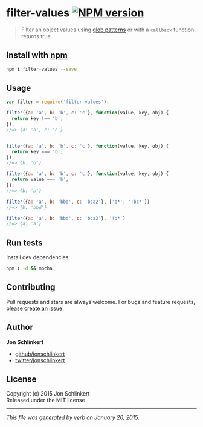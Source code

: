 # filter-values [![NPM version](https://badge.fury.io/js/filter-values.svg)](http://badge.fury.io/js/filter-values)

> Filter an object values using [glob patterns][micromatch] or with a `callback` function returns true. 

## Install with [npm](npmjs.org)

```bash
npm i filter-values --save
```

## Usage

```js
var filter = require('filter-values');

filter({a: 'a', b: 'b', c: 'c'}, function(value, key, obj) {
  return key !== 'b';
});
//=> {a: 'a', c: 'c'}


filter({a: 'a', b: 'b', c: 'c'}, function(value, key, obj) {
  return key === 'b';
});
//=> {b: 'b'}

filter({a: 'a', b: 'b', c: 'c'}, function(value, key, obj) {
  return value === 'b';
});
//=> {b: 'b'}

filter({a: 'a', b: 'bbd', c: 'bca2'}, ['b*', '!bc*'])
//=> {b: 'bbd'}

filter({a: 'a', b: 'bbd', c: 'bca2'}, '!b*')
//=> {a: 'a'}
```

## Run tests

Install dev dependencies:

```bash
npm i -d && mocha
```

## Contributing
Pull requests and stars are always welcome. For bugs and feature requests, [please create an issue](https://github.com/jonschlinkert/filter-values/issues)

## Author

**Jon Schlinkert**
 
+ [github/jonschlinkert](https://github.com/jonschlinkert)
+ [twitter/jonschlinkert](http://twitter.com/jonschlinkert) 

## License
Copyright (c) 2015 Jon Schlinkert  
Released under the MIT license

***

_This file was generated by [verb](https://github.com/assemble/verb) on January 20, 2015._

[micromatch]: https://github.com/jonschlinkert/micromatch
